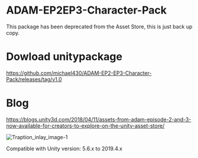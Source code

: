 # ADAM-EP2EP3-Character-Pack
This package has been deprecated from the Asset Store, this is just back up copy.

# Dowload unitypackage
https://github.com/michael430/ADAM-EP2-EP3-Character-Pack/releases/tag/v1.0

# Blog
https://blogs.unity3d.com/2018/04/11/assets-from-adam-episode-2-and-3-now-available-for-creators-to-explore-on-the-unity-asset-store/

![Traption_inlay_image-1](https://blogs.unity3d.com/wp-content/uploads/2018/04/Traption_inlay_image-1.png)

Compatible with Unity version: 5.6.x to 2019.4.x
